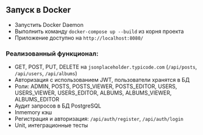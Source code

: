 ## Запуск в Docker

- Запустить Docker Daemon
- Выполнить команду `docker-compose up --build` из корня проекта
- Приложение доступно на `http://localhost:8080/`

### Реализованный функционал:

- GET, POST, PUT, DELETE на `jsonplaceholder.typicode.com` (`/api/posts`, `/api/users`, `/api/albums`)
- Авторизация с использованием JWT, пользователи хранятся в БД
- Роли: ADMIN, POSTS, POSTS_VIEWER, POSTS_EDITOR, USERS, USERS_VIEWER, USERS_EDITOR, ALBUMS, ALBUMS_VIEWER, ALBUMS_EDITOR
- Аудит запросов в БД PostgreSQL
- Inmemory кэш
- Регистрация и авторизация: `/api/auth/register`, `/api/auth/login`
- Unit, интеграционные тесты
